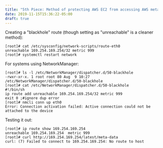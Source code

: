 ```yaml
---
title: "5th Piece: Method of protecting AWS EC2 from accessing AWS meta-data"
date: 2019-11-15T15:36:22-05:00
draft: true
---
```


Creating a "blackhole" route (though setting as "unreachable" is a cleaner method):

```
[root]# cat /etc/sysconfig/network-scripts/route-eth0
unreachable 169.254.169.254/32 metric 999
[root]# systemctl restart network
```
For systems using NetworkManager:
```
[root]# ls -l /etc/NetworkManager/dispatcher.d/50-blackhole
-rwxr-xr-x. 1 root root 80 Aug  9 10:27 /etc/NetworkManager/dispatcher.d/50-blackhole
[root]# cat /etc/NetworkManager/dispatcher.d/50-blackhole
#!/bin/sh
ip route add unreachable 169.254.169.254/32 metric 999
exit 0 ;#ignore dup error
[root]# nmcli conn up eth0
Error: Connection activation failed: Active connection could not be attached to the device
```
Testing it out:
```
[root]# ip route show 169.254.169.254
unreachable 169.254.169.254  metric 999
[root]# curl http://169.254.169.254/latest/meta-data
curl: (7) Failed to connect to 169.254.169.254: No route to host
```

